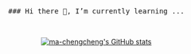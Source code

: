 <p align="center">
  <samp>
  ### Hi there 👋, I’m currently learning ...
  </samp>
</p>


<span align="center">
  <br>
  
[![ma-chengcheng's GitHub stats](https://github-readme-stats.vercel.app/api?username=ma-chengcheng)](https://github.com/anuraghazra/github-readme-stats)

</span>
